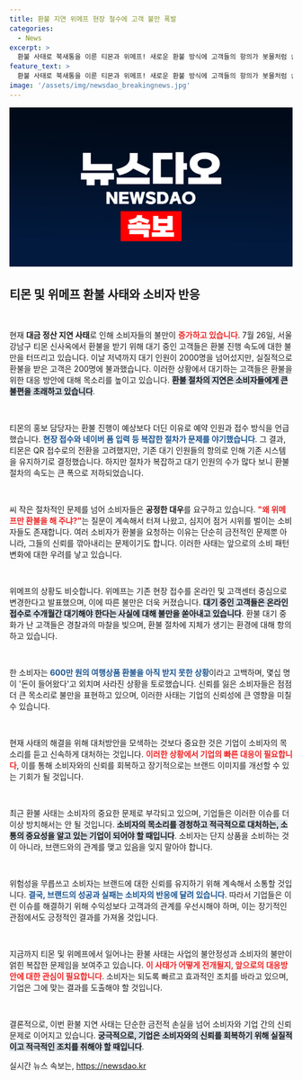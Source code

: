 ```yaml
---
title: 환불 지연 위메프 현장 철수에 고객 불만 폭발
categories:
  - News
excerpt: >
  환불 사태로 북새통을 이룬 티몬과 위메프! 새로운 환불 방식에 고객들의 항의가 봇물처럼 쏟아지며 경찰과 마찰까지 벌어졌다. 과연 이 위기는 어떻게 해결될까?
feature_text: >
  환불 사태로 북새통을 이룬 티몬과 위메프! 새로운 환불 방식에 고객들의 항의가 봇물처럼 쏟아지며 경찰과 마찰까지 벌어졌다. 과연 이 위기는 어떻게 해결될까?
image: '/assets/img/newsdao_breakingnews.jpg'
---
```


<p><img src="/assets/img/newsdao_breakingnews.jpg" alt="firstkoreanews 속보" /></p>

<h2 data-ke-size="size26">티몬 및 위메프 환불 사태와 소비자 반응</h2>

<p data-ke-size="size16">&nbsp;</p>

<p>현재 <b>대금 정산 지연 사태</b>로 인해 소비자들의 불만이 <b><span style="color: #ee2323;">증가하고 있습니다</span></b>. 7월 26일, 서울 강남구 티몬 신사옥에서 환불을 받기 위해 대기 중인 고객들은 환불 진행 속도에 대한 불만을 터뜨리고 있습니다. 이날 저녁까지 대기 인원이 2000명을 넘어섰지만, 실질적으로 환불을 받은 고객은 200명에 불과했습니다. 이러한 상황에서 대기하는 고객들은 환불을 위한 대응 방안에 대해 목소리를 높이고 있습니다. <b><span style="background-color: #21538527;">환불 절차의 지연은 소비자들에게 큰 불편을 초래하고 있습니다</span></b>.</p>

<p data-ke-size="size16">&nbsp;</p>

<p>티몬의 홍보 담당자는 환불 진행이 예상보다 더딘 이유로 예약 인원과 접수 방식을 언급했습니다. <b><span style="color: #1a5490;">현장 접수와 네이버 폼 입력 등 복잡한 절차가 문제를 야기했습니다</span></b>. 그 결과, 티몬은 QR 접수로의 전환을 고려했지만, 기존 대기 인원들의 항의로 인해 기존 시스템을 유지하기로 결정했습니다. 하지만 절차가 복잡하고 대기 인원의 수가 많다 보니 환불 절차의 속도는 큰 폭으로 저하되었습니다.</p>

<p data-ke-size="size16">&nbsp;</p>

<p>씨 작은 절차적인 문제를 넘어 소비자들은 <b>공정한 대우</b>를 요구하고 있습니다. <b><span style="color: #ee2323;">"왜 위메프만 환불을 해 주냐?"</span></b>는 질문이 계속해서 터져 나왔고, 심지어 점거 시위를 벌이는 소비자들도 존재합니다. 여러 소비자가 환불을 요청하는 이유는 단순히 금전적인 문제뿐 아니라, 그들의 신뢰를 깎아내리는 문제이기도 합니다. 이러한 사태는 앞으로의 소비 패턴 변화에 대한 우려를 낳고 있습니다.</p>

<p data-ke-size="size16">&nbsp;</p>

<p>위메프의 상황도 비슷합니다. 위메프는 기존 현장 접수를 온라인 및 고객센터 중심으로 변경한다고 발표했으며, 이에 따른 불만은 더욱 커졌습니다. <b><span style="background-color: #21538527;">대기 중인 고객들은 온라인 접수로 수개월간 대기해야 한다는 사실에 대해 불만을 쏟아내고 있습니다</span></b>. 환불 대기 중 화가 난 고객들은 경찰과의 마찰을 빚으며, 환불 절차에 지체가 생기는 환경에 대해 항의하고 있습니다.</p>

<p data-ke-size="size16">&nbsp;</p>

<p>한 소비자는 <b><span style="color: #1a5490;">600만 원의 여행상품 환불을 아직 받지 못한 상황</span></b>이라고 고백하며, 몇십 명이 '돈이 들어왔다'고 외치며 사라진 상황을 토로했습니다. 신뢰를 잃은 소비자들은 점점 더 큰 목소리로 불만을 표현하고 있으며, 이러한 사태는 기업의 신뢰성에 큰 영향을 미칠 수 있습니다.</p>

<p data-ke-size="size16">&nbsp;</p>

<p>현재 사태의 해결을 위해 대처방안을 모색하는 것보다 중요한 것은 기업이 소비자의 목소리를 듣고 신속하게 대처하는 것입니다. <b><span style="color: #ee2323;">이러한 상황에서 기업의 빠른 대응이 필요합니다</span></b>, 이를 통해 소비자와의 신뢰를 회복하고 장기적으로는 브랜드 이미지를 개선할 수 있는 기회가 될 것입니다. </p>

<p data-ke-size="size16">&nbsp;</p>

<p>최근 환불 사태는 소비자의 중요한 문제로 부각되고 있으며, 기업들은 이러한 이슈를 더 이상 방치해서는 안 될 것입니다. <b><span style="background-color: #21538527;">소비자의 목소리를 경청하고 적극적으로 대처하는, 소통의 중요성을 알고 있는 기업이 되어야 할 때입니다</span></b>. 소비자는 단지 상품을 소비하는 것이 아니라, 브랜드와의 관계를 맺고 있음을 잊지 말아야 합니다. </p>

<p data-ke-size="size16">&nbsp;</p>

<p>위험성을 무릅쓰고 소비자는 브랜드에 대한 신뢰를 유지하기 위해 계속해서 소통할 것입니다. <b><span style="color: #1a5490;">결국, 브랜드의 성공과 실패는 소비자의 반응에 달려 있습니다</span></b>. 따라서 기업들은 이런 이슈를 해결하기 위해 수익성보다 고객과의 관계를 우선시해야 하며, 이는 장기적인 관점에서도 긍정적인 결과를 가져올 것입니다. </p>

<p data-ke-size="size16">&nbsp;</p>

<p>지금까지 티몬 및 위메프에서 일어나는 환불 사태는 사업의 불안정성과 소비자의 불만이 얽힌 복잡한 문제임을 보여주고 있습니다. <b><span style="color: #ee2323;">이 사태가 어떻게 전개될지, 앞으로의 대응방안에 대한 관심이 필요합니다</span></b>. 소비자는 되도록 빠르고 효과적인 조치를 바라고 있으며, 기업은 그에 맞는 결과를 도출해야 할 것입니다. </p>

<p data-ke-size="size16">&nbsp;</p>

<p>결론적으로, 이번 환불 지연 사태는 단순한 금전적 손실을 넘어 소비자와 기업 간의 신뢰 문제로 이어지고 있습니다. <b><span style="background-color: #21538527;">궁극적으로, 기업은 소비자와의 신뢰를 회복하기 위해 실질적이고 적극적인 조치를 취해야 할 때입니다</span></b>.</p>
실시간 뉴스 속보는, <a href="https://newsdao.kr" rel="dofollow">https://newsdao.kr</a>


